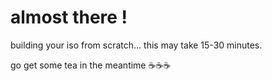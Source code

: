 # almost there !

building your iso from scratch... this may take 15-30 minutes.

go get some tea in the meantime ☕☕☕
